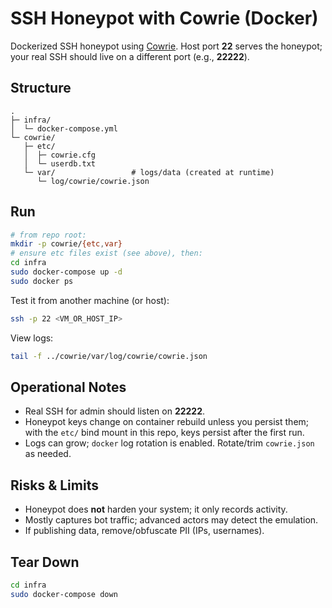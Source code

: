 # SSH Honeypot with Cowrie (Docker)

Dockerized SSH honeypot using [Cowrie](https://github.com/cowrie/cowrie).
Host port **22** serves the honeypot; your real SSH should live on a different port (e.g., **22222**).

## Structure
```
.
├─ infra/
│  └─ docker-compose.yml
└─ cowrie/
   ├─ etc/
   │  ├─ cowrie.cfg
   │  └─ userdb.txt
   └─ var/                 # logs/data (created at runtime)
      └─ log/cowrie/cowrie.json
```

## Run
```bash
# from repo root:
mkdir -p cowrie/{etc,var}
# ensure etc files exist (see above), then:
cd infra
sudo docker-compose up -d
sudo docker ps
```

Test it from another machine (or host):
```bash
ssh -p 22 <VM_OR_HOST_IP>
```

View logs:
```bash
tail -f ../cowrie/var/log/cowrie/cowrie.json
```

## Operational Notes
- Real SSH for admin should listen on **22222**.
- Honeypot keys change on container rebuild unless you persist them; with the `etc/` bind mount in this repo, keys persist after the first run.
- Logs can grow; `docker` log rotation is enabled. Rotate/trim `cowrie.json` as needed.

## Risks & Limits
- Honeypot does **not** harden your system; it only records activity.
- Mostly captures bot traffic; advanced actors may detect the emulation.
- If publishing data, remove/obfuscate PII (IPs, usernames).

## Tear Down
```bash
cd infra
sudo docker-compose down
```

